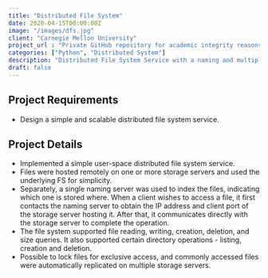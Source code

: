 ```yaml
---
title: "Distributed File System"
date: 2020-04-15T00:00:00Z
image: "/images/dfs.jpg"
client: "Carnegie Mellon University"
project_url : "Private GitHub repository for academic integrity reasons"
categories: ["Python", "Distributed System"]
description: "Distributed File System Service with a naming and multiple storage servers"
draft: false
---
```


## Project Requirements
- Design a simple and scalable distributed file system service.

## Project Details

- Implemented a simple user-space distributed file system service.
- Files were hosted remotely on one or more storage servers and used the underlying FS for simplicity.
- Separately, a single naming server was used to index the files, indicating which one is stored where. When a client wishes to access a file, it first contacts the naming server to obtain the IP address and client port of the storage server hosting it. After that, it communicates directly with the storage server to complete the operation.
- The file system supported file reading, writing, creation, deletion, and size queries. It also supported certain directory operations - listing, creation and deletion.
- Possible to lock files for exclusive access, and commonly accessed files were automatically replicated on multiple storage servers.